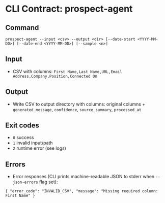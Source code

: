 # CLI Contract: prospect-agent

## Command

`prospect-agent --input <csv> --output <dir> [--date-start <YYYY-MM-DD>] [--date-end <YYYY-MM-DD>] [--sample <n>]`

## Input
- CSV with columns: `First Name,Last Name,URL,Email Address,Company,Position,Connected On`

## Output
- Write CSV to output directory with columns: original columns + `generated_message`, `confidence`, `source_summary`, `processed_at`

## Exit codes
- `0` success
- `1` invalid input/path
- `2` runtime error (see logs)

## Errors
- Error responses (CLI prints machine-readable JSON to stderr when `--json-errors` flag set):

```
{ "error_code": "INVALID_CSV", "message": "Missing required column: First Name" }
```


